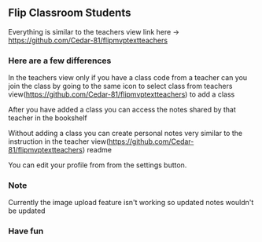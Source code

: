 ## Flip Classroom Students

Everything is similar to the teachers view link here -> https://github.com/Cedar-81/flipmvptextteachers

### Here are a few differences

In the teachers view only if you have a class code from a teacher can you join the class by going to the same icon to select class from teachers view(https://github.com/Cedar-81/flipmvptextteachers) to add a class

After you have added a class you can access the notes shared by that teacher in the bookshelf

Without adding a class you can create personal notes very similar to the instruction in the teacher view(https://github.com/Cedar-81/flipmvptextteachers) readme

You can edit your profile from from the settings button.

### Note
Currently the image upload feature isn't working so updated notes wouldn't be updated

### Have fun
